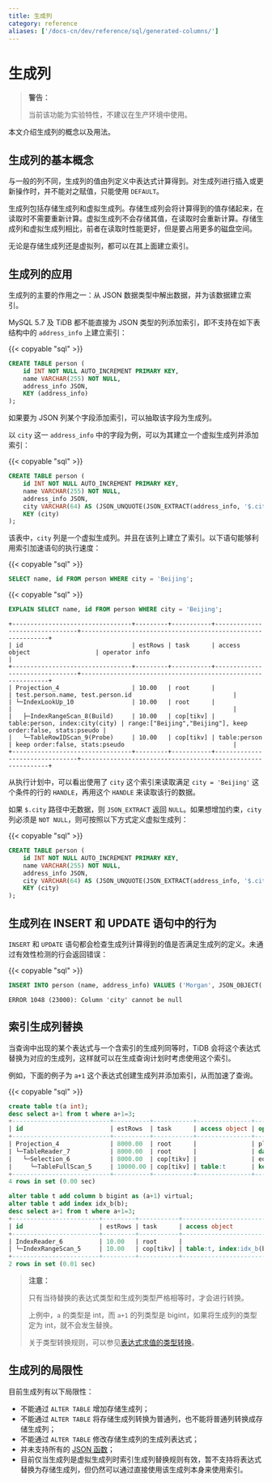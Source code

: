 ```yaml
---
title: 生成列
category: reference
aliases: ['/docs-cn/dev/reference/sql/generated-columns/']
---
```


# 生成列

> **警告：**
>
> 当前该功能为实验特性，不建议在生产环境中使用。

本文介绍生成列的概念以及用法。

## 生成列的基本概念

与一般的列不同，生成列的值由列定义中表达式计算得到。对生成列进行插入或更新操作时，并不能对之赋值，只能使用 `DEFAULT`。

生成列包括存储生成列和虚拟生成列。存储生成列会将计算得到的值存储起来，在读取时不需要重新计算。虚拟生成列不会存储其值，在读取时会重新计算。存储生成列和虚拟生成列相比，前者在读取时性能更好，但是要占用更多的磁盘空间。

无论是存储生成列还是虚拟列，都可以在其上面建立索引。

## 生成列的应用

生成列的主要的作用之一：从 JSON 数据类型中解出数据，并为该数据建立索引。

MySQL 5.7 及 TiDB 都不能直接为 JSON 类型的列添加索引，即不支持在如下表结构中的 `address_info` 上建立索引：

{{< copyable "sql" >}}

```sql
CREATE TABLE person (
    id INT NOT NULL AUTO_INCREMENT PRIMARY KEY,
    name VARCHAR(255) NOT NULL,
    address_info JSON,
    KEY (address_info)
);
```

如果要为 JSON 列某个字段添加索引，可以抽取该字段为生成列。

以 `city` 这一 `address_info` 中的字段为例，可以为其建立一个虚拟生成列并添加索引：

{{< copyable "sql" >}}

```sql
CREATE TABLE person (
    id INT NOT NULL AUTO_INCREMENT PRIMARY KEY,
    name VARCHAR(255) NOT NULL,
    address_info JSON,
    city VARCHAR(64) AS (JSON_UNQUOTE(JSON_EXTRACT(address_info, '$.city'))),
    KEY (city)
);
```

该表中，`city` 列是一个虚拟生成列。并且在该列上建立了索引。以下语句能够利用索引加速语句的执行速度：

{{< copyable "sql" >}}

```sql
SELECT name, id FROM person WHERE city = 'Beijing';
```

{{< copyable "sql" >}}

```sql
EXPLAIN SELECT name, id FROM person WHERE city = 'Beijing';
```

```
+---------------------------------+---------+-----------+--------------------------------+-------------------------------------------------------------+
| id                              | estRows | task      | access object                  | operator info                                               |
+---------------------------------+---------+-----------+--------------------------------+-------------------------------------------------------------+
| Projection_4                    | 10.00   | root      |                                | test.person.name, test.person.id                            |
| └─IndexLookUp_10                | 10.00   | root      |                                |                                                             |
|   ├─IndexRangeScan_8(Build)     | 10.00   | cop[tikv] | table:person, index:city(city) | range:["Beijing","Beijing"], keep order:false, stats:pseudo |
|   └─TableRowIDScan_9(Probe)     | 10.00   | cop[tikv] | table:person                   | keep order:false, stats:pseudo                              |
+---------------------------------+---------+-----------+--------------------------------+-------------------------------------------------------------+
```

从执行计划中，可以看出使用了 `city` 这个索引来读取满足 `city = 'Beijing'` 这个条件的行的 `HANDLE`，再用这个 `HANDLE` 来读取该行的数据。

如果 `$.city` 路径中无数据，则 `JSON_EXTRACT` 返回 `NULL`。如果想增加约束，`city` 列必须是 `NOT NULL`，则可按照以下方式定义虚拟生成列：

{{< copyable "sql" >}}

```sql
CREATE TABLE person (
    id INT NOT NULL AUTO_INCREMENT PRIMARY KEY,
    name VARCHAR(255) NOT NULL,
    address_info JSON,
    city VARCHAR(64) AS (JSON_UNQUOTE(JSON_EXTRACT(address_info, '$.city'))) NOT NULL,
    KEY (city)
);
```

## 生成列在 INSERT 和 UPDATE 语句中的行为

`INSERT` 和 `UPDATE` 语句都会检查生成列计算得到的值是否满足生成列的定义。未通过有效性检测的行会返回错误：

{{< copyable "sql" >}}

```sql
INSERT INTO person (name, address_info) VALUES ('Morgan', JSON_OBJECT('Country', 'Canada'));
```

```
ERROR 1048 (23000): Column 'city' cannot be null
```

## 索引生成列替换

当查询中出现的某个表达式与一个含索引的生成列同等时，TiDB 会将这个表达式替换为对应的生成列，这样就可以在生成查询计划时考虑使用这个索引。

例如，下面的例子为 `a+1` 这个表达式创建生成列并添加索引，从而加速了查询。

{{< copyable "sql" >}}

```sql
create table t(a int);
desc select a+1 from t where a+1=3;
+---------------------------+----------+-----------+---------------+--------------------------------+
| id                        | estRows  | task      | access object | operator info                  |
+---------------------------+----------+-----------+---------------+--------------------------------+
| Projection_4              | 8000.00  | root      |               | plus(test.t.a, 1)->Column#3    |
| └─TableReader_7           | 8000.00  | root      |               | data:Selection_6               |
|   └─Selection_6           | 8000.00  | cop[tikv] |               | eq(plus(test.t.a, 1), 3)       |
|     └─TableFullScan_5     | 10000.00 | cop[tikv] | table:t       | keep order:false, stats:pseudo |
+---------------------------+----------+-----------+---------------+--------------------------------+
4 rows in set (0.00 sec)

alter table t add column b bigint as (a+1) virtual;
alter table t add index idx_b(b);
desc select a+1 from t where a+1=3;
+------------------------+---------+-----------+-------------------------+---------------------------------------------+
| id                     | estRows | task      | access object           | operator info                               |
+------------------------+---------+-----------+-------------------------+---------------------------------------------+
| IndexReader_6          | 10.00   | root      |                         | index:IndexRangeScan_5                      |
| └─IndexRangeScan_5     | 10.00   | cop[tikv] | table:t, index:idx_b(b) | range:[3,3], keep order:false, stats:pseudo |
+------------------------+---------+-----------+-------------------------+---------------------------------------------+
2 rows in set (0.01 sec)
```

> **注意：**
>
> 只有当待替换的表达式类型和生成列类型严格相等时，才会进行转换。
>
> 上例中，`a` 的类型是 int，而 `a+1` 的列类型是 bigint，如果将生成列的类型定为 int，就不会发生替换。
>
> 关于类型转换规则，可以参见[表达式求值的类型转换](/functions-and-operators/type-conversion-in-expression-evaluation.md)。

## 生成列的局限性

目前生成列有以下局限性：

- 不能通过 `ALTER TABLE` 增加存储生成列；
- 不能通过 `ALTER TABLE` 将存储生成列转换为普通列，也不能将普通列转换成存储生成列；
- 不能通过 `ALTER TABLE` 修改存储生成列的生成列表达式；
- 并未支持所有的 [JSON 函数](/functions-and-operators/json-functions.md)；
- 目前仅当生成列是虚拟生成列时索引生成列替换规则有效，暂不支持将表达式替换为存储生成列，但仍然可以通过直接使用该生成列本身来使用索引。
